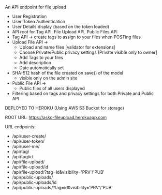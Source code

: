An API endpoint for file upload

- User Registration
- User Token Authentication
- User Details display (based on the token loaded)
- API root for Tag API, File Upload API, Public Files API
- Tag API -> create tags to assign to your files when POSTing files
- Upload File API ->
    - Upload and name files [validator for extensions]
    - Choose Private/Public privacy settings [Private visible only to owner]
    - Add Tags to your files
    - Add description
    - Date automatically set
- SHA-512 hash of the file created on save() of the model
    - visible only on the admin site
- Public File API ->
    - Public files of all users displayed
- Filtering based on tags and privacy settings for both Private and Public API

DEPLOYED TO HEROKU (Using AWS S3 Bucket for storage)

ROOT URL: https://asko-fileupload.herokuapp.com

URL endpoints:
- /api/user-create/                                       
- /api/user-token/                                        
- /api/user-me/                                           
- /api/tag/                                               
- /api/tag/id                                        
- /api/file-upload/                                       
- /api/file-upload/id                            
- /api/file-upload/?tag=id&visibility='PRV'/'PUB'       
- /api/public-uploads/                                    
- /api/public-uploads/id                       
- /api/public-uploads/?tag=id&visibility='PRV'/'PUB'    
